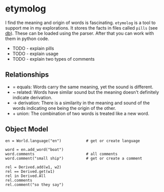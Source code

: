 # etymolog

I find the meaning and origin of words is fascinating. `etymolog` is a tool to support me in my explorations. It stores the facts in files called `pills` (see [db](/db)). These can be loaded using the parser. After that you can work with them in python code.

* TODO - explain pills
* TODO - explain usage
* TODO - explain two types of comments

## Relationships

* = equals: Words carry the same meaning, yet the sound is different.
* ~ related: Words have similar sound but the meaning doesn't definitely indicate derivation.
* -> derivation: There is a similarity in the meaning and sound of the words indicating one being the origin of the other.
* \+ union: The combination of two words is treated like a new word.

## Object Model

    en = World.language("en")           # get or create language
    
    word = en.add_word("boat")
    word.comments                       # all comments
    word.comment("small ship")          # get or create a comment
    
    rel = Derived.add(w1, w2)
    rel == Derived.get(w1)
    rel in Derived.All
    rel.comments
    rel.comment("so they say")
